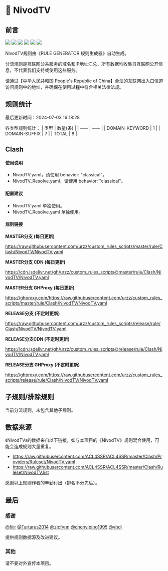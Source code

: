 # 🧸 NivodTV

## 前言

![](https://shields.io/badge/-移除重复规则-ff69b4) ![](https://shields.io/badge/-DOMAIN与DOMAIN--SUFFIX合并-green) ![](https://shields.io/badge/-DOMAIN--SUFFIX间合并-critical) ![](https://shields.io/badge/-DOMAIN与DOMAIN--KEYWORD合并-9cf) ![](https://shields.io/badge/-DOMAIN--SUFFIX与DOMAIN--KEYWORD合并-blue) ![](https://shields.io/badge/-IP--CIDR(6)合并-blueviolet) 

NivodTV规则由《RULE GENERATOR 规则生成器》自动生成。

分流规则是互联网公共服务的域名和IP地址汇总，所有数据均收集自互联网公开信息，不代表我们支持或使用这些服务。

请通过【中华人民共和国 People's Republic of China】合法的互联网出入口信道访问规则中的地址，并确保在使用过程中符合相关法律法规。

## 规则统计

最后更新时间：2024-07-03 16:18:28

各类型规则统计：
| 类型 | 数量(条)  | 
| ---- | ----  |
| DOMAIN-KEYWORD | 1  | 
| DOMAIN-SUFFIX | 7  | 
| TOTAL | 8  | 


## Clash 

#### 使用说明
- NivodTV.yaml，请使用 behavior: "classical"。
- NivodTV_Resolve.yaml，请使用 behavior: "classical"。

#### 配置建议
- NivodTV.yaml 单独使用。
- NivodTV_Resolve.yaml 单独使用。

#### 规则链接
**MASTER分支 (每日更新)**

https://raw.githubusercontent.com/urzz/custom_rules_scripts/master/rule/Clash/NivodTV/NivodTV.yaml

**MASTER分支 CDN (每日更新)**

https://cdn.jsdelivr.net/gh/urzz/custom_rules_scripts@master/rule/Clash/NivodTV/NivodTV.yaml

**MASTER分支 GHProxy (每日更新)**

https://ghproxy.com/https://raw.githubusercontent.com/urzz/custom_rules_scripts/master/rule/Clash/NivodTV/NivodTV.yaml

**RELEASE分支 (不定时更新)**

https://raw.githubusercontent.com/urzz/custom_rules_scripts/release/rule/Clash/NivodTV/NivodTV.yaml

**RELEASE分支CDN (不定时更新)**

https://cdn.jsdelivr.net/gh/urzz/custom_rules_scripts@release/rule/Clash/NivodTV/NivodTV.yaml

**RELEASE分支 GHProxy (不定时更新)**

https://ghproxy.com/https://raw.githubusercontent.com/urzz/custom_rules_scripts/release/rule/Clash/NivodTV/NivodTV.yaml

## 子规则/排除规则


当前分流规则，未包含其他子规则。

## 数据来源

《NivodTV》的数据来自以下链接，如与本项目的《NivodTV》规则混合使用，可能会造成规则大量重复。

- https://raw.githubusercontent.com/ACL4SSR/ACL4SSR/master/Clash/Providers/Ruleset/NivodTV.yaml
- https://raw.githubusercontent.com/ACL4SSR/ACL4SSR/master/Clash/Ruleset/NivodTV.list


感谢以上规则作者的辛勤付出（排名不分先后）。

## 最后

### 感谢

[@fiiir](https://github.com/fiiir) [@Tartarus2014](https://github.com/Tartarus2014) [@zjcfynn](https://github.com/zjcfynn) [@chenyiping1995](https://github.com/chenyiping1995) [@vhdj](https://github.com/vhdj)

提供规则数据源及改进建议。

### 其他

请不要对外宣传本项目。